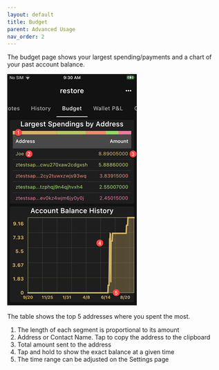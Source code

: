```yaml
---
layout: default
title: Budget
parent: Advanced Usage
nav_order: 2
---
```


The budget page shows your largest spending/payments and
a chart of your past account balance. 

![Budget](img/IMG_0067.PNG)

The table shows the top 5 addresses where you spent the most.

1. The length of each segment is proportional to its amount
2. Address or Contact Name. Tap to copy the address to the clipboard
3. Total amount sent to the address
4. Tap and hold to show the exact balance at a given time
5. The time range can be adjusted on the Settings page
